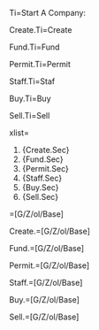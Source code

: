Ti=Start A Company:

Create.Ti=Create

Fund.Ti=Fund

Permit.Ti=Permit

Staff.Ti=Staf

Buy.Ti=Buy

Sell.Ti=Sell

xlist=<ol class="secs-and"><li>{Create.Sec}<li>{Fund.Sec}<li>{Permit.Sec}<li>{Staff.Sec}<li>{Buy.Sec}<li>{Sell.Sec}</ol>

=[G/Z/ol/Base]

Create.=[G/Z/ol/Base]

Fund.=[G/Z/ol/Base]

Permit.=[G/Z/ol/Base]

Staff.=[G/Z/ol/Base]

Buy.=[G/Z/ol/Base]

Sell.=[G/Z/ol/Base]
